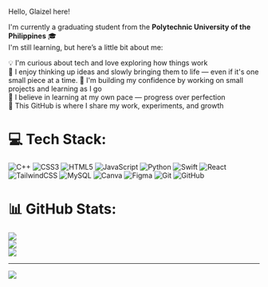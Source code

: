 Hello, Glaizel here!

I'm currently a graduating student from the **Polytechnic University of the Philippines** 🎓  
I'm still learning, but here’s a little bit about me:

💡 I'm curious about tech and love exploring how things work  
🧠 I enjoy thinking up ideas and slowly bringing them to life — even if it's one small piece at a time.
🔧 I'm building my confidence by working on small projects and learning as I go  
🌱 I believe in learning at my own pace — progress over perfection  
📁 This GitHub is where I share my work, experiments, and growth


# 💻 Tech Stack:
![C++](https://img.shields.io/badge/c++-%2300599C.svg?style=for-the-badge&logo=c%2B%2B&logoColor=white) ![CSS3](https://img.shields.io/badge/css3-%231572B6.svg?style=for-the-badge&logo=css3&logoColor=white) ![HTML5](https://img.shields.io/badge/html5-%23E34F26.svg?style=for-the-badge&logo=html5&logoColor=white) ![JavaScript](https://img.shields.io/badge/javascript-%23323330.svg?style=for-the-badge&logo=javascript&logoColor=%23F7DF1E) ![Python](https://img.shields.io/badge/python-3670A0?style=for-the-badge&logo=python&logoColor=ffdd54) ![Swift](https://img.shields.io/badge/swift-F54A2A?style=for-the-badge&logo=swift&logoColor=white) ![React](https://img.shields.io/badge/react-%2320232a.svg?style=for-the-badge&logo=react&logoColor=%2361DAFB) ![TailwindCSS](https://img.shields.io/badge/tailwindcss-%2338B2AC.svg?style=for-the-badge&logo=tailwind-css&logoColor=white) ![MySQL](https://img.shields.io/badge/mysql-4479A1.svg?style=for-the-badge&logo=mysql&logoColor=white) ![Canva](https://img.shields.io/badge/Canva-%2300C4CC.svg?style=for-the-badge&logo=Canva&logoColor=white) ![Figma](https://img.shields.io/badge/figma-%23F24E1E.svg?style=for-the-badge&logo=figma&logoColor=white) ![Git](https://img.shields.io/badge/git-%23F05033.svg?style=for-the-badge&logo=git&logoColor=white) ![GitHub](https://img.shields.io/badge/github-%23121011.svg?style=for-the-badge&logo=github&logoColor=white)
# 📊 GitHub Stats:
![](https://github-readme-stats.vercel.app/api?username=glaizelbelanio&theme=merko&hide_border=false&include_all_commits=false&count_private=false)<br/>
![](https://nirzak-streak-stats.vercel.app/?user=glaizelbelanio&theme=merko&hide_border=false)<br/>
![](https://github-readme-stats.vercel.app/api/top-langs/?username=glaizelbelanio&theme=merko&hide_border=false&include_all_commits=false&count_private=false&layout=compact)

---
[![](https://visitcount.itsvg.in/api?id=glaizelbelanio&icon=0&color=0)](https://visitcount.itsvg.in)

<!-- Proudly created with GPRM ( https://gprm.itsvg.in ) -->
